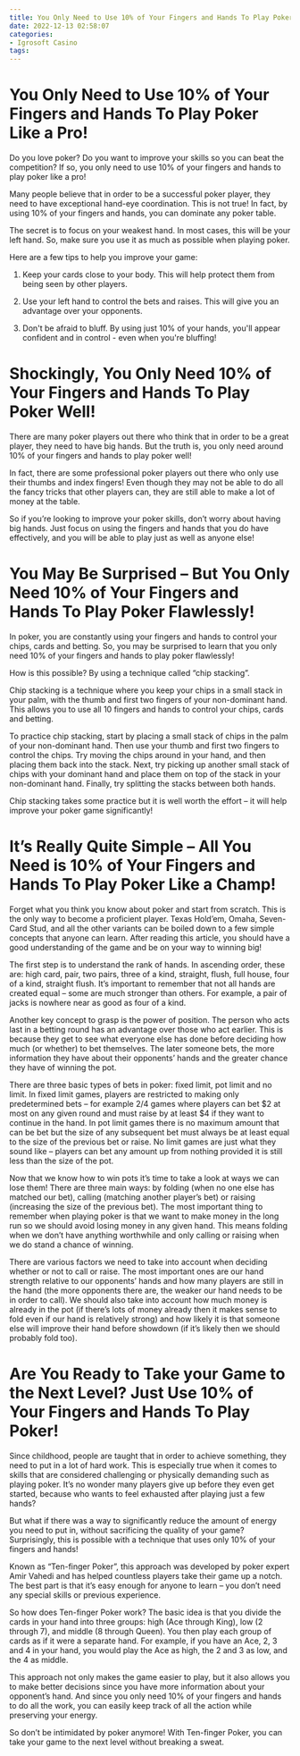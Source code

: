 ```yaml
---
title: You Only Need to Use 10% of Your Fingers and Hands To Play Poker Like a Pro!
date: 2022-12-13 02:58:07
categories:
- Igrosoft Casino
tags:
---
```



#  You Only Need to Use 10% of Your Fingers and Hands To Play Poker Like a Pro!

Do you love poker? Do you want to improve your skills so you can beat the competition? If so, you only need to use 10% of your fingers and hands to play poker like a pro!

Many people believe that in order to be a successful poker player, they need to have exceptional hand-eye coordination. This is not true! In fact, by using 10% of your fingers and hands, you can dominate any poker table.

The secret is to focus on your weakest hand. In most cases, this will be your left hand. So, make sure you use it as much as possible when playing poker.

Here are a few tips to help you improve your game:

1) Keep your cards close to your body. This will help protect them from being seen by other players.

2) Use your left hand to control the bets and raises. This will give you an advantage over your opponents.

3) Don't be afraid to bluff. By using just 10% of your hands, you'll appear confident and in control - even when you're bluffing!

#  Shockingly, You Only Need 10% of Your Fingers and Hands To Play Poker Well!

There are many poker players out there who think that in order to be a great player, they need to have big hands. But the truth is, you only need around 10% of your fingers and hands to play poker well!

In fact, there are some professional poker players out there who only use their thumbs and index fingers! Even though they may not be able to do all the fancy tricks that other players can, they are still able to make a lot of money at the table.

So if you’re looking to improve your poker skills, don’t worry about having big hands. Just focus on using the fingers and hands that you do have effectively, and you will be able to play just as well as anyone else!

#  You May Be Surprised – But You Only Need 10% of Your Fingers and Hands To Play Poker Flawlessly!

In poker, you are constantly using your fingers and hands to control your chips, cards and betting. So, you may be surprised to learn that you only need 10% of your fingers and hands to play poker flawlessly!

How is this possible? By using a technique called “chip stacking”.

Chip stacking is a technique where you keep your chips in a small stack in your palm, with the thumb and first two fingers of your non-dominant hand. This allows you to use all 10 fingers and hands to control your chips, cards and betting.

To practice chip stacking, start by placing a small stack of chips in the palm of your non-dominant hand. Then use your thumb and first two fingers to control the chips. Try moving the chips around in your hand, and then placing them back into the stack. Next, try picking up another small stack of chips with your dominant hand and place them on top of the stack in your non-dominant hand. Finally, try splitting the stacks between both hands.

 Chip stacking takes some practice but it is well worth the effort – it will help improve your poker game significantly!

#  It’s Really Quite Simple – All You Need is 10% of Your Fingers and Hands To Play Poker Like a Champ!

Forget what you think you know about poker and start from scratch. This is the only way to become a proficient player. Texas Hold’em, Omaha, Seven-Card Stud, and all the other variants can be boiled down to a few simple concepts that anyone can learn. After reading this article, you should have a good understanding of the game and be on your way to winning big!

The first step is to understand the rank of hands. In ascending order, these are: high card, pair, two pairs, three of a kind, straight, flush, full house, four of a kind, straight flush. It’s important to remember that not all hands are created equal – some are much stronger than others. For example, a pair of jacks is nowhere near as good as four of a kind.

Another key concept to grasp is the power of position. The person who acts last in a betting round has an advantage over those who act earlier. This is because they get to see what everyone else has done before deciding how much (or whether) to bet themselves. The later someone bets, the more information they have about their opponents’ hands and the greater chance they have of winning the pot.

There are three basic types of bets in poker: fixed limit, pot limit and no limit. In fixed limit games, players are restricted to making only predetermined bets – for example $2/$4 games where players can bet $2 at most on any given round and must raise by at least $4 if they want to continue in the hand. In pot limit games there is no maximum amount that can be bet but the size of any subsequent bet must always be at least equal to the size of the previous bet or raise. No limit games are just what they sound like – players can bet any amount up from nothing provided it is still less than the size of the pot.

Now that we know how to win pots it’s time to take a look at ways we can lose them! There are three main ways: by folding (when no one else has matched our bet), calling (matching another player’s bet) or raising (increasing the size of the previous bet). The most important thing to remember when playing poker is that we want to make money in the long run so we should avoid losing money in any given hand. This means folding when we don’t have anything worthwhile and only calling or raising when we do stand a chance of winning.

There are various factors we need to take into account when deciding whether or not to call or raise. The most important ones are our hand strength relative to our opponents’ hands and how many players are still in the hand (the more opponents there are, the weaker our hand needs to be in order to call). We should also take into account how much money is already in the pot (if there’s lots of money already then it makes sense to fold even if our hand is relatively strong) and how likely it is that someone else will improve their hand before showdown (if it’s likely then we should probably fold too).

#  Are You Ready to Take your Game to the Next Level? Just Use 10% of Your Fingers and Hands To Play Poker!

Since childhood, people are taught that in order to achieve something, they need to put in a lot of hard work. This is especially true when it comes to skills that are considered challenging or physically demanding such as playing poker. It’s no wonder many players give up before they even get started, because who wants to feel exhausted after playing just a few hands?

But what if there was a way to significantly reduce the amount of energy you need to put in, without sacrificing the quality of your game? Surprisingly, this is possible with a technique that uses only 10% of your fingers and hands!

Known as “Ten-finger Poker”, this approach was developed by poker expert Amir Vahedi and has helped countless players take their game up a notch. The best part is that it’s easy enough for anyone to learn – you don’t need any special skills or previous experience.

So how does Ten-finger Poker work? The basic idea is that you divide the cards in your hand into three groups: high (Ace through King), low (2 through 7), and middle (8 through Queen). You then play each group of cards as if it were a separate hand. For example, if you have an Ace, 2, 3 and 4 in your hand, you would play the Ace as high, the 2 and 3 as low, and the 4 as middle.

This approach not only makes the game easier to play, but it also allows you to make better decisions since you have more information about your opponent’s hand. And since you only need 10% of your fingers and hands to do all the work, you can easily keep track of all the action while preserving your energy.

So don’t be intimidated by poker anymore! With Ten-finger Poker, you can take your game to the next level without breaking a sweat.